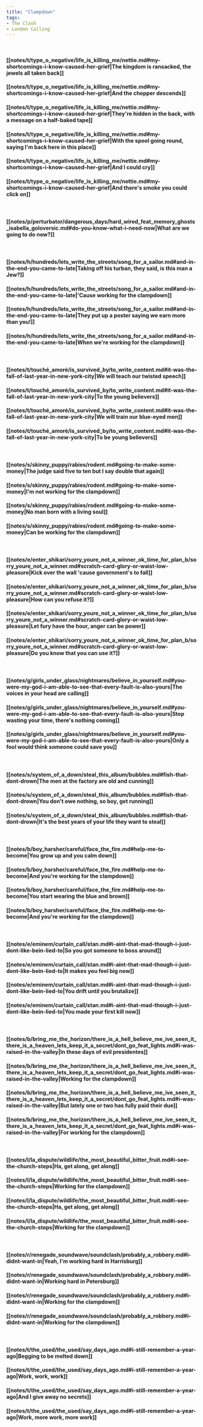 ```yaml
---
title: "Clampdown"
tags:
- The Clash
- London Calling
---
```

&nbsp;
#### [[notes/t/type_o_negative/life_is_killing_me/nettie.md#my-shortcomings-i-know-caused-her-grief|The kingdom is ransacked, the jewels all taken back]]
#### [[notes/t/type_o_negative/life_is_killing_me/nettie.md#my-shortcomings-i-know-caused-her-grief|And the chopper descends]]
#### [[notes/t/type_o_negative/life_is_killing_me/nettie.md#my-shortcomings-i-know-caused-her-grief|They're hidden in the back, with a message on a half-baked tape]]
#### [[notes/t/type_o_negative/life_is_killing_me/nettie.md#my-shortcomings-i-know-caused-her-grief|With the spool going round, saying I'm back here in this place]]
#### [[notes/t/type_o_negative/life_is_killing_me/nettie.md#my-shortcomings-i-know-caused-her-grief|And I could cry]]
#### [[notes/t/type_o_negative/life_is_killing_me/nettie.md#my-shortcomings-i-know-caused-her-grief|And there's smoke you could click on]]
&nbsp;
#### [[notes/p/perturbator/dangerous_days/hard_wired_feat_memory_ghosts_isabella_goloversic.md#do-you-know-what-i-need-now|What are we going to do now?]]
&nbsp;
#### [[notes/h/hundreds/lets_write_the_streets/song_for_a_sailor.md#and-in-the-end-you-came-to-late|Taking off his turban, they said, is this man a Jew?]]
#### [[notes/h/hundreds/lets_write_the_streets/song_for_a_sailor.md#and-in-the-end-you-came-to-late|'Cause working for the clampdown]]
#### [[notes/h/hundreds/lets_write_the_streets/song_for_a_sailor.md#and-in-the-end-you-came-to-late|They put up a poster saying we earn more than you!]]
#### [[notes/h/hundreds/lets_write_the_streets/song_for_a_sailor.md#and-in-the-end-you-came-to-late|When we're working for the clampdown]]
&nbsp;
#### [[notes/t/touché_amoré/is_survived_by/to_write_content.md#it-was-the-fall-of-last-year-in-new-york-city|We will teach our twisted speech]]
#### [[notes/t/touché_amoré/is_survived_by/to_write_content.md#it-was-the-fall-of-last-year-in-new-york-city|To the young believers]]
#### [[notes/t/touché_amoré/is_survived_by/to_write_content.md#it-was-the-fall-of-last-year-in-new-york-city|We will train our blue-eyed men]]
#### [[notes/t/touché_amoré/is_survived_by/to_write_content.md#it-was-the-fall-of-last-year-in-new-york-city|To be young believers]]
&nbsp;
#### [[notes/s/skinny_puppy/rabies/rodent.md#going-to-make-some-money|The judge said five to ten but I say double that again]]
#### [[notes/s/skinny_puppy/rabies/rodent.md#going-to-make-some-money|I'm not working for the clampdown]]
#### [[notes/s/skinny_puppy/rabies/rodent.md#going-to-make-some-money|No man born with a living soul]]
#### [[notes/s/skinny_puppy/rabies/rodent.md#going-to-make-some-money|Can be working for the clampdown]]
&nbsp;
#### [[notes/e/enter_shikari/sorry_youre_not_a_winner_ok_time_for_plan_b/sorry_youre_not_a_winner.md#scratch-card-glory-or-waist-low-pleasure|Kick over the wall 'cause government's to fall]]
#### [[notes/e/enter_shikari/sorry_youre_not_a_winner_ok_time_for_plan_b/sorry_youre_not_a_winner.md#scratch-card-glory-or-waist-low-pleasure|How can you refuse it?]]
#### [[notes/e/enter_shikari/sorry_youre_not_a_winner_ok_time_for_plan_b/sorry_youre_not_a_winner.md#scratch-card-glory-or-waist-low-pleasure|Let fury have the hour, anger can be power]]
#### [[notes/e/enter_shikari/sorry_youre_not_a_winner_ok_time_for_plan_b/sorry_youre_not_a_winner.md#scratch-card-glory-or-waist-low-pleasure|Do you know that you can use it?]]
&nbsp;
#### [[notes/g/girls_under_glass/nightmares/believe_in_yourself.md#you-were-my-god-i-am-able-to-see-that-every-fault-is-also-yours|The voices in your head are calling]]
#### [[notes/g/girls_under_glass/nightmares/believe_in_yourself.md#you-were-my-god-i-am-able-to-see-that-every-fault-is-also-yours|Stop wasting your time, there's nothing coming]]
#### [[notes/g/girls_under_glass/nightmares/believe_in_yourself.md#you-were-my-god-i-am-able-to-see-that-every-fault-is-also-yours|Only a fool would think someone could save you]]
&nbsp;
#### [[notes/s/system_of_a_down/steal_this_album/bubbles.md#fish-that-dont-drown|The men at the factory are old and cunning]]
#### [[notes/s/system_of_a_down/steal_this_album/bubbles.md#fish-that-dont-drown|You don't owe nothing, so boy, get running]]
#### [[notes/s/system_of_a_down/steal_this_album/bubbles.md#fish-that-dont-drown|It's the best years of your life they want to steal]]
&nbsp;
#### [[notes/b/boy_harsher/careful/face_the_fire.md#help-me-to-become|You grow up and you calm down]]
#### [[notes/b/boy_harsher/careful/face_the_fire.md#help-me-to-become|And you're working for the clampdown]]
#### [[notes/b/boy_harsher/careful/face_the_fire.md#help-me-to-become|You start wearing the blue and brown]]
#### [[notes/b/boy_harsher/careful/face_the_fire.md#help-me-to-become|And you're working for the clampdown]]
&nbsp;
#### [[notes/e/eminem/curtain_call/stan.md#i-aint-that-mad-though-i-just-dont-like-bein-lied-to|So you got someone to boss around]]
#### [[notes/e/eminem/curtain_call/stan.md#i-aint-that-mad-though-i-just-dont-like-bein-lied-to|It makes you feel big now]]
#### [[notes/e/eminem/curtain_call/stan.md#i-aint-that-mad-though-i-just-dont-like-bein-lied-to|You drift until you brutalize]]
#### [[notes/e/eminem/curtain_call/stan.md#i-aint-that-mad-though-i-just-dont-like-bein-lied-to|You made your first kill now]]
&nbsp;
#### [[notes/b/bring_me_the_horizon/there_is_a_hell_believe_me_ive_seen_it_there_is_a_heaven_lets_keep_it_a_secret/dont_go_feat_lights.md#i-was-raised-in-the-valley|In these days of evil presidentes]]
#### [[notes/b/bring_me_the_horizon/there_is_a_hell_believe_me_ive_seen_it_there_is_a_heaven_lets_keep_it_a_secret/dont_go_feat_lights.md#i-was-raised-in-the-valley|Working for the clampdown]]
#### [[notes/b/bring_me_the_horizon/there_is_a_hell_believe_me_ive_seen_it_there_is_a_heaven_lets_keep_it_a_secret/dont_go_feat_lights.md#i-was-raised-in-the-valley|But lately one or two has fully paid their due]]
#### [[notes/b/bring_me_the_horizon/there_is_a_hell_believe_me_ive_seen_it_there_is_a_heaven_lets_keep_it_a_secret/dont_go_feat_lights.md#i-was-raised-in-the-valley|For working for the clampdown]]
&nbsp;
#### [[notes/l/la_dispute/wildlife/the_most_beautiful_bitter_fruit.md#i-see-the-church-steps|Ha, get along, get along]]
#### [[notes/l/la_dispute/wildlife/the_most_beautiful_bitter_fruit.md#i-see-the-church-steps|Working for the clampdown]]
#### [[notes/l/la_dispute/wildlife/the_most_beautiful_bitter_fruit.md#i-see-the-church-steps|Ha, get along, get along]]
#### [[notes/l/la_dispute/wildlife/the_most_beautiful_bitter_fruit.md#i-see-the-church-steps|Working for the clampdown]]
&nbsp;
#### [[notes/r/renegade_soundwave/soundclash/probably_a_robbery.md#i-didnt-want-in|Yeah, I'm working hard in Harrisburg]]
#### [[notes/r/renegade_soundwave/soundclash/probably_a_robbery.md#i-didnt-want-in|Working hard in Petersburg]]
#### [[notes/r/renegade_soundwave/soundclash/probably_a_robbery.md#i-didnt-want-in|Working for the clampdown]]
#### [[notes/r/renegade_soundwave/soundclash/probably_a_robbery.md#i-didnt-want-in|Working for the clampdown]]
&nbsp;
#### [[notes/t/the_used/the_used/say_days_ago.md#i-still-remember-a-year-ago|Begging to be melted down]]
#### [[notes/t/the_used/the_used/say_days_ago.md#i-still-remember-a-year-ago|Work, work, work]]
#### [[notes/t/the_used/the_used/say_days_ago.md#i-still-remember-a-year-ago|And I give away no secrets]]
#### [[notes/t/the_used/the_used/say_days_ago.md#i-still-remember-a-year-ago|Work, more work, more work]]
